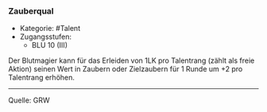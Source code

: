 ### Zauberqual

- Kategorie: #Talent
- Zugangsstufen:
  - BLU 10 (III)

Der Blutmagier kann für das Erleiden von 1LK pro Talentrang (zählt als freie Aktion) seinen Wert in Zaubern oder Zielzaubern für 1 Runde um +2 pro Talentrang erhöhen.

---

Quelle: GRW
